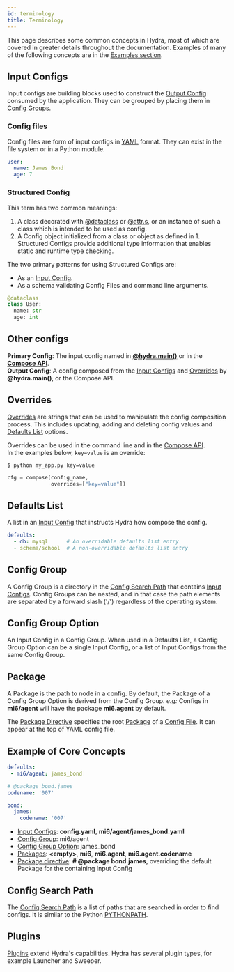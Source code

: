 ```yaml
---
id: terminology
title: Terminology
---
```

This page describes some common concepts in Hydra, most of which are covered in greater details throughout the documentation.
Examples of many of the following concepts are in the [Examples section](#example-of-core-concepts).

## Input Configs
Input configs are building blocks used to construct the [Output Config](#output-config) consumed by the application.
They can be grouped by placing them in [Config Groups](#config-group).

### Config files
Config files are form of input configs in [YAML](https://yaml.org/) format. They can exist in the file system or
in a Python module.
```yaml title="Example config file"
user:
  name: James Bond
  age: 7
```

### Structured Config
This term has two common meanings:
1. A class decorated with [@dataclass](https://docs.python.org/3/library/dataclasses.html) or [@attr.s](https://www.attrs.org/en/stable/), or an instance of such a class which is intended to be used as config.  
2. A Config object initialized from a class or object as defined in 1. Structured Configs provide additional type information that enables static and runtime type checking.

The two primary patterns for using Structured Configs are:
- As an [Input Config](#input-configs).
- As a schema validating Config Files and command line arguments.

```python title="Example Schema"
@dataclass
class User:
  name: str
  age: int
```

## Other configs
**Primary Config**: The input config named in [**@hydra.main()**](../tutorials/basic/your_first_app/2_config_file.md) or in the [**Compose API**](compose_api.md).  
**Output Config**: A config composed from the [Input Configs](#input-configs) and [Overrides](#overrides) by **@hydra.main()**, or the Compose API.

## Overrides
[Overrides](override_grammar/basic.md) are strings that can be used to manipulate the config composition process.
This includes updating, adding and deleting config values and [Defaults List](#defaults-list) options.  

Overrides can be used in the command line and in the [Compose API](compose_api.md).  
In the examples below, `key=value` is an override:
<div className="row">
<div className="col col--6">

```shell title="Override in the command line"
$ python my_app.py key=value

```

</div>
<div className="col col--6">

```python title="Override used in the Compose API"
cfg = compose(config_name, 
              overrides=["key=value"])
```

</div>
</div>

## Defaults List
A list in an [Input Config](#input-configs) that instructs Hydra how compose the config. 
```yaml title="Defaults List in a YAML config"
defaults:
  - db: mysql      # An overridable defaults list entry
  - schema/school  # A non-overridable defaults list entry
```

## Config Group
A Config Group is a directory in the [Config Search Path](#config-search-path) that contains [Input Configs](#input-configs).
Config Groups can be nested, and in that case the path elements are separated by a forward slash ('/') regardless of the operating system.

## Config Group Option
An Input Config in a Config Group. When used in a Defaults List, a Config Group Option can be a single Input Config, or a list of Input Configs from the same Config Group. 

## Package
A Package is the path to node in a config. By default, the Package of a Config Group Option is derived from the Config Group.
*e.g:* Configs in **mi6/agent** will have the package **mi6.agent** by default.


The [Package Directive](overriding_packages.md#overriding-the-package-via-the-package-directive) specifies the root [Package](#package) of a [Config File](#input-configs). It can appear at the top of YAML config file.

## Example of Core Concepts

<div className="row">
<div className="col col--4">

```yaml title="config.yaml"
defaults:
 - mi6/agent: james_bond

```

</div>

<div className="col col--4">

```yaml title="mi6/agent/james_bond.yaml" {1}
# @package bond.james
codename: '007'

```

</div>
<div className="col col--4">

```yaml title="Output config" {1,2}
bond:
  james:
    codename: '007'
```
</div>
</div>

- [Input Configs](#input-configs): **config.yaml**, **mi6/agent/james_bond.yaml**
- [Config Group](#config-group): mi6/agent
- [Config Group Option](#config-group-option): james_bond
- [Packages](#package): **<empty\>**, **mi6**, **mi6.agent**, **mi6.agent.codename**
- [Package directive](#package-directive): **# @package bond.james**, overriding the default Package for the containing Input Config 

## Config Search Path
The [Config Search Path](search_path.md) is a list of paths that are searched in order to find configs. It is similar to
the Python [PYTHONPATH](https://docs.python.org/3/using/cmdline.html#envvar-PYTHONPATH).

## Plugins
[Plugins](plugins/intro.md) extend Hydra's capabilities. Hydra has several plugin types, for example Launcher and Sweeper.
